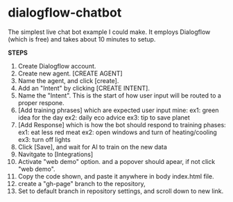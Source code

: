 # dialogflow-chatbot
The simplest live chat bot example I could make. 
It employs Dialogflow (which is free) and takes about 10 minutes to setup.

<b>STEPS</b>
1. Create Dialogflow account.
2. Create new agent.  [CREATE AGENT]
3. Name the agent, and click [create].
4. Add an "Intent" by clicking [CREATE INTENT].
5. Name the "Intent". This is the start of how user input will be routed to a proper respone.
6. [Add training phrases] which are expected user input mine:
      ex1: green idea for the day
      ex2: daily eco advice
      ex3: tip to save planet
7. [Add Response] which is how the bot should respond to training phases:
      ex1: eat less red meat
      ex2: open windows and turn of heating/cooling
      ex3: turn off lights
8. Click [Save], and wait for AI to train on the new data
9. Navitgate to [Integrations]
10. Activate "web demo" option. and a popover should apear, if not click "web demo".
11. Copy the code shown, and paste it anywhere in body index.html file.
12. create a "gh-page" branch to the repository, 
13. Set to default branch in repository settings, and scroll down to new link.
